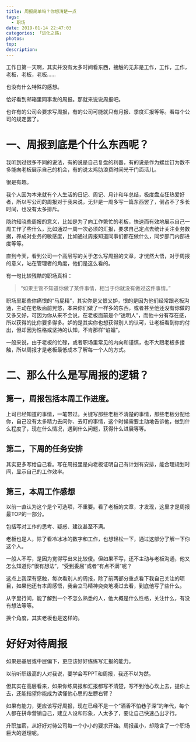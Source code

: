 ```yaml
---
title: 周报简单吗？你想清楚一点
tags:
  - 职场
date: 2019-01-14 22:47:03
categories: 「进化之路」
photos:
top:
description:
---
```

工作日第一天啊，其实并没有太多时间看东西，接触的无非是工作，工作，工作，老板，老板，老板……

也没有什么特殊的感想。

恰好看到邮箱里同事发的周报。那就来说说周报吧。

也许有的公司会要求写周报，有的公司可能就只有月报、季度汇报等等。看每个公司的规定罢了。

# 一、周报到底是个什么东西呢？

我听到过很多不同的说法，有的说是自己复盘的利器，有的说是作为螺丝钉为数不多能向老板展示自己的机会，有的说太鸡肋浪费时间光干门面活儿。

很是有趣。

我个人因为本来就有个人生活的日记、周记、月计和年总结，极度盘点狂热爱好者，所以写公司的周报对于我来说，无非是一周多写一篇东西罢了，倒占不了多长时间，也没有太多排斥。

隐约知晓些周报的意义，比如是为了向工作繁忙的老板，快速而有效地展示自己一周工作了些什么，比如通过一周一次必须的汇报，要求自己定点去统计关注业务数据，养成对业务的敏感度，比如通过周报知道同事们都在做什么，同步部门内部进度等等。

直到今天，看到公司一个高层写的关于怎么写周报的文章，才恍然大悟，对于周报的意义，站在管理者的角度，他们是这么看的。

有一句比较残酷的职场真相：

>“如果主管不知道你做了某件事情，相当于你就没有做过这件事情。”

职场里那些你痛恨的“马屁精”，其实你是又恨又妒，恨的是因为他们经常跟老板沟通，主动在老板面前晃悠，本来你们做了一样多的东西，或者甚至他还没有你做的又多又好，可因为你从来不会说，在老板面前是个“透明人”，而他十分有存在感，所以获得的比你要多得多。妒的是其实你也想获得别人的认可，让老板看到你的付出，但却因为性格或坚持的认知，不肯那样“谄媚”。

一般来说，由于老板的忙碌，或者职场里常见的内向和谨慎，也不大跟老板多接触，所以周报才是老板最低成本了解每一个人的方式。

# 二、那么什么是写周报的逻辑？

## 第一，周报包括本周工作进度。

上司已经知道的事情，一笔带过。关键写那些老板不清楚的事情，那些老板分配给你，自己没有太多精力去问你、去盯的事情，这个时候需要主动地告诉他，做到什么程度了，现在什么情况，遇到什么问题，获得什么进展等等。

## 第二，下周的任务安排

其实更多写给自己看。写在周报里是向老板证明自己有计划有安排，能合理规划时间，显示自己的工作效率。

## 第三，本周工作感想

以前一直认为这个是个可选项，不重要。看了老板的文章，才发现，这里才是周报最TOP的一部分。

包括写对工作的思考、疑惑、建议甚至不满。

老板也是人，除了看冷冰冰的数字和工作，也想轻松一下，通过这部分了解一下你这个人。

一般人不写，是因为觉得写出来比较傻。但如果不写，还不主动与老板沟通，他又怎么知道你“很有想法”，“受到委屈”或者“有点不满”呢？

这点上我深有感触，每次看别人的周报，除了前两部分重点看下我自己关注的项目，如果他还有本周感悟，我会立马精神奕奕地凑过去看，到底他写了些什么。

从字里行间，能了解到一个不怎么熟悉的人，他大概是什么性格，关注什么，有没有想法等等。

换个角度，其实老板也是这样的。

# 好好对待周报

如果是基层或中层偏下，更应该好好练练写汇报的能力。

以前听职级高的人对我说，要学会写PPT和周报，我还不以为然。

但其实在高层看来，如果你练周报和汇报都写不清楚，写不到他心坎上去，提你上去，还能指望你能成为读懂他心思的左膀右臂？

如果有能力，更应该写好周报，现在已经不是一个“酒香不怕巷子深”的年代，每个人都在拼命营销自己，建立人设和形象，人太多了，要让自己快速凸出才行。

升职加薪，从好好对待公司每一个小小的要求开始。周报虽小，却隐含了一个职场巨大的道理呢。
